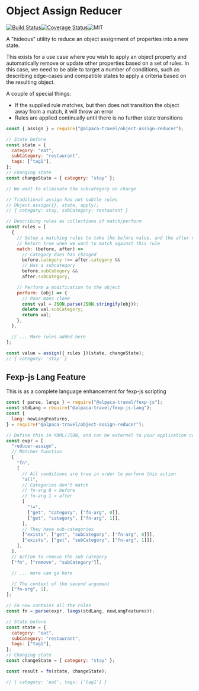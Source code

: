 # Object Assign Reducer

[![Build Status](https://travis-ci.com/AlpacaTravel/object-assign-reducer.svg?branch=master)](https://travis-ci.com/AlpacaTravel/object-assign-reducer)[![Coverage Status](https://coveralls.io/repos/github/AlpacaTravel/object-assign-reducer/badge.svg?branch=master)](https://coveralls.io/github/AlpacaTravel/object-assign-reducer?branch=master)![MIT](https://img.shields.io/npm/l/@alpaca-travel/object-assign-reducer)

A "hideous" utility to reduce an object assignment of properties into a new state.

This exists for a use case where you wish to apply an object property and automatically remove or update other properties based on a set of rules. In this case, we need to be able to target a number of conditions, such as describing edge-cases and compatible states to apply a criteria based on the resulting object.

A couple of special things:

- If the supplied rule matches, but then does not transition the object away from a match, it will throw an error
- Rules are applied continually until there is no further state transitions

```javascript
const { assign } = require("@alpaca-travel/object-assign-reducer");

// State before
const state = {
  category: "eat",
  subCategory: "restaurant",
  tags: ["tag1"],
};
// Changing state
const changeState = { category: "stay" };

// We want to eliminate the subcategory on change

// Traditional assign has not subtle rules
// Object.assign({}, state, apply);
// { category: stay, subCategory: restaurant }

// Describing rules as collections of match/perform
const rules = [
  {
    // Setup a matching rules to take the before value, and the after value
    // Return true when we want to match against this rule
    match: (before, after) =>
      // Category does has changed
      before.category !== after.category &&
      // Has a subcategory
      before.subCategory &&
      after.subCategory,

    // Perform a modification to the object
    perform: (obj) => {
      // Poor mans clone
      const val = JSON.parse(JSON.stringify(obj));
      delete val.subCategory;
      return val;
    },
  },

  // ... More rules added here
];

const value = assign({ rules })(state, changeState);
// { category: 'stay' }
```

## Fexp-js Lang Feature

This is as a complete language enhancement for fexp-js scripting

```javascript
const { parse, langs } = require("@alpaca-travel/fexp-js");
const stdLang = require("@alpaca-travel/fexp-js-lang");
const {
  lang: newLangFeatures,
} = require("@alpaca-travel/object-assign-reducer");

// Define this in YAML/JSON, and can be external to your application code
const expr = [
  "reducer-assign",
  // Matcher function
  [
    "fn",
    [
      // All conditions are true in order to perform this action
      "all",
      // Categories don't match
      // fn-arg 0 = before
      // fn-arg 1 = after
      [
        "!=",
        ["get", "category", ["fn-arg", 0]],
        ["get", "category", ["fn-arg", 1]],
      ],
      // They have sub-categories
      ["exists", ["get", "subCategory", ["fn-arg", 0]]],
      ["exists", ["get", "subCategory", ["fn-arg", 1]]],
    ],
  ],
  // Action to remove the sub category
  ["fn", ["remove", "subCategory"]],

  // ... more can go here

  // The context of the second argument
  ["fn-arg", 1],
];

// Fn now contains all the rules
const fn = parse(expr, langs(stdLang, newLangFeatures));

// State before
const state = {
  category: "eat",
  subCategory: "restaurant",
  tags: ["tag1"],
};
// Changing state
const changeState = { category: "stay" };

const result = fn(state, changeState);

// { category: 'eat', tags: ['tag1'] }
```
